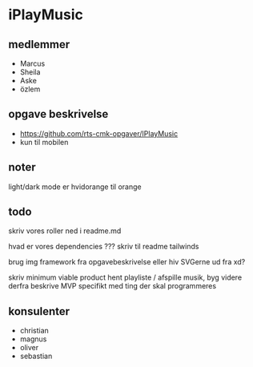 # iPlayMusic

## medlemmer

- Marcus
- Sheila
- Aske
- özlem

## opgave beskrivelse

- https://github.com/rts-cmk-opgaver/IPlayMusic
- kun til mobilen

## noter

light/dark mode er hvidorange til orange

## todo

skriv vores roller ned i readme.md

hvad er vores dependencies ???
	skriv til readme
		tailwinds

brug img framework fra opgavebeskrivelse eller hiv SVGerne ud fra xd?

skriv minimum viable product
	hent playliste / afspille musik, byg videre derfra
	beskrive MVP specifikt med ting der skal programmeres
  
## konsulenter
- christian
- magnus
- oliver
- sebastian
